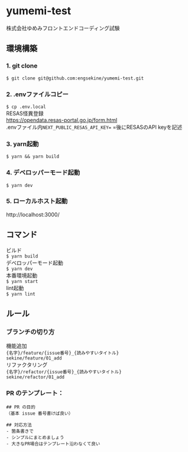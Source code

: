 # yumemi-test
株式会社ゆめみフロントエンドコーディング試験

## 環境構築
### 1. git clone
`$ git clone git@github.com:engsekine/yumemi-test.git`

### 2. .envファイルコピー
`$ cp .env.local`  
RESAS怪異登録  
https://opendata.resas-portal.go.jp/form.html  
.envファイル内`NEXT_PUBLIC_RESAS_API_KEY=` =後にRESASのAPI keyを記述   

### 3. yarn起動
`$ yarn && yarn build`  

### 4. デベロッパーモード起動  
`$ yarn dev`  

### 5. ローカルホスト起動  
http://localhost:3000/

## コマンド
ビルド  
`$ yarn build`  
デベロッパーモード起動  
`$ yarn dev`  
本番環境起動  
`$ yarn start`  
lint起動  
`$ yarn lint`  

## ルール
### ブランチの切り方
機能追加  
`{名字}/feature/{issue番号}_{読みやすいタイトル}`  
`sekine/feature/01_add`  
リファクタリング  
`{名字}/refactor/{issue番号}_{読みやすいタイトル}`  
`sekine/refactor/01_add`  

### PR のテンプレート：
```
## PR の目的
（基本 issue 番号書けば良い）

## 対応方法
- 箇条書きで
- シンプルにまとめましょう
- 大きなPR場合はテンプレート沿わなくて良い
```
